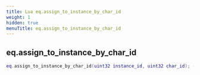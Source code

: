 ```yaml
---
title: Lua eq.assign_to_instance_by_char_id
weight: 1
hidden: true
menuTitle: eq.assign_to_instance_by_char_id
---
```

## eq.assign_to_instance_by_char_id
```lua
eq.assign_to_instance_by_char_id(uint32 instance_id, uint32 char_id); -- void
```